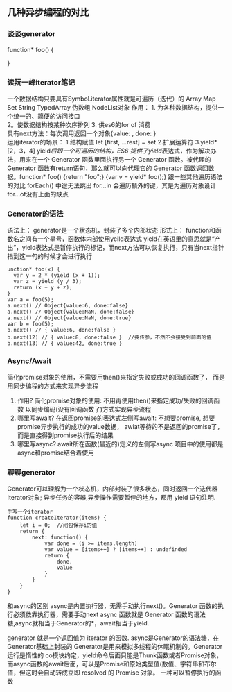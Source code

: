 ## 几种异步编程的对比

### 谈谈generator
function* foo() {

}

### 读阮一峰iterator笔记
一个数据结构只要具有Symbol.iterator属性就是可遍历（迭代）的
    Array Map Set String TypedArray 伪数组 NodeList对象
作用： 1. 为各种数据结构，提供一个统一的、简便的访问接口    
        2。使数据结构按某种次序排列
        3. 供es6的for of 消费    
具有next方法：每次调用返回一个对象{value: , done: }    
运用iterator的场景：
    1.结构赋值
    let [first, ...rest] = set
    2.扩展运算符
    3.yield* [2，3，4]  yield*后跟一个可遍历的结构，ES6 提供了yield*表达式，作为解决办法，用来在一个 Generator 函数里面执行另一个 Generator 函数。被代理的 Generator 函数有return语句，那么就可以向代理它的 Generator 函数返回数据。function* foo() {return "foo";}   {var v = yield* foo();}
跟一些其他遍历语法的对比
    forEach() 中途无法跳出
    for...in 会遍历额外的键，其是为遍历对象设计
    for...of没有上面的缺点


### Generator的语法
语法上： generator是一个状态机，封装了多个内部状态
形式上： function和函数名之间有一个星号，函数体内部使用yeild表达式
yield在英语里的意思就是“产出”，yield表达式是暂停执行的标记，而next方法可以恢复执行，只有当next指针指到这一句的时候才会进行执行
```
unction* foo(x) {
  var y = 2 * (yield (x + 1));
  var z = yield (y / 3);
  return (x + y + z);
}
var a = foo(5);
a.next() // Object{value:6, done:false}
a.next() // Object{value:NaN, done:false}
a.next() // Object{value:NaN, done:true}
var b = foo(5);
b.next() // { value:6, done:false }
b.next(12) // { value:8, done:false }  //要传参，不然不会接受到前面的值
b.next(13) // { value:42, done:true }
```


### Async/Await
简化promise对象的使用，不需要用then()来指定失败或成功的回调函数了，
而是用同步编程的方式来实现异步流程
1. 作用?
    简化promise对象的使用: 不用再使用then()来指定成功/失败的回调函数
    以同步编码(没有回调函数了)方式实现异步流程
2. 哪里写await?
    在返回promise的表达式左侧写await: 不想要promise, 想要promise异步执行的成功的value数据，
    awiat等待的不是返回的promise了，而是直接得到promise执行后的结果
3. 哪里写async?
    await所在函数(最近的)定义的左侧写async
项目中的使用都是async和promise结合着使用


### 聊聊generator
Generator可以理解为一个状态机，内部封装了很多状态，同时返回一个迭代器Iterator对象;
异步任务的容器,异步操作需要暂停的地方，都用 yield 语句注明.
```
手写一个iterator
function createIterator(items) {
    let i = 0;  //闭包保存i的值
    return {
        next: function() {
            var done = (i >= items.length)
            var value = [items++] ? [items++] : undefinded
            return {
                done,
                value
            }
        }
    }
}
```

和async的区别 
async是内置执行器，无需手动执行next()。Generator 函数的执行必须依靠执行器，需要手动next
async 函数就是 Generator 函数的语法糖,async就相当于Generator的*，await相当于yield.


generator 就是一个返回值为 iterator 的函数.
async是Generator的语法糖，在Generator基础上封装的
Generator是用来模拟多线程的休眠机制的。Generator运行是惰性的
co模块约定，yield命令后面只能是Thunk函数或者Promise对象，而async函数的await后面，可以是Promise和原始类型值(数值、字符串和布尔值，但这时会自动转成立即 resolved 的 Promise 对象。
一种可以暂停执行的函数
